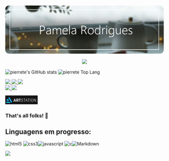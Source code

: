 <!---<div align="center">--->
 <div>
 
![banner github](bannergithub.png)
 
<p align="center">
<img src="https://readme-typing-svg.herokuapp.com?font=monospace&color=E9967A&size=25&center=true&vCenter=true&lines=Bem-Vindos+ao+meu+perfil+!;Dev+:+Web+e+Games">
</p>
 
![pierrete's GitHub stats](https://github-readme-stats.vercel.app/api?username=pierrete&show_icons=true&theme=onedark) 
![pierrete Top Lang](https://github-readme-stats.vercel.app/api/top-langs/?username=pierrete&layout=compact&langs_count=7&theme=onedark)

<div>
 <!--TELEGRAM-->
 <a href="https://t.me/ppz93">
 <img src="https://img.shields.io/badge/Telegram-2CA5E0?style=for-the-badge&logo=telegram&logoColor=white"> 
 </a>

 
 <!--EMAIL-->
 <a href="mailto:pamrod100@gmail.com">
 <img src="https://img.shields.io/badge/Gmail-D14836?style=for-the-badge&logo=gmail&logoColor=white">
 </a>
  <!--DISCORD  -->
  <a href="https://discord.com/@anemona#0150">
  <img src="https://img.shields.io/badge/Discord-7289DA?style=for-the-badge&logo=discord&logoColor=white">
  </a>
  </div>
  <div>
<!--REDDIT-->
  <a href="https://www.reddit.com/user/pengnana">
   <img src="https://img.shields.io/badge/Reddit-FF4500?style=for-the-badge&logo=reddit&logoColor=white">
   </a>
   <!--LINKEDIN-->
    <a href="https://www.linkedin.com/in/pamela-rodrigues-992024229/">
     <img src="https://img.shields.io/badge/LinkedIn-0077B5?style=for-the-badge&logo=linkedin&logoColor=white">
   </a>

 
  [![artstation](artbo.png)](https://www.artstation.com/pamrod)

 
  ### That's all folks! 👋
 
   
</div>
 
 <div>
  
  
  ## Linguagens em progresso:
  <p>
   <!--HTML-->
   
   ![html5](https://img.shields.io/badge/HTML5-E34F26?style=for-the-badge&logo=html5&logoColor=white) ![css3](https://img.shields.io/badge/CSS-239120?&style=for-the-badge&logo=css3&logoColor=white)![javascript](https://img.shields.io/badge/JavaScript-F7DF1E?style=for-the-badge&logo=javascript&logoColor=black) ![c](https://img.shields.io/badge/C-00599C?style=for-the-badge&logo=c&logoColor=white)![Markdown](https://img.shields.io/badge/Markdown-000000?style=for-the-badge&logo=markdown&logoColor=white)
   
     
   <!--CSS  ![css3](https://img.shields.io/badge/CSS-239120?&style=for-the-badge&logo=css3&logoColor=white)-->
   
  
   
<!--JAVASCRIPT  ![javascript](https://img.shields.io/badge/JavaScript-F7DF1E?style=for-the-badge&logo=javascript&logoColor=black)-->
   
   
   
   <!--C  ![c](https://img.shields.io/badge/C-00599C?style=for-the-badge&logo=c&logoColor=white)-->
   
  
   
   <!--MARKDOWN ![Markdown](https://img.shields.io/badge/Markdown-000000?style=for-the-badge&logo=markdown&logoColor=white)-->
   
   
   
   

 
  <!--DEEZER
  
[![Deezer](https://img.shields.io/badge/Deezer-FEAA2D?style=for-the-badge&logo=deezer&logoColor=white)](https://www.deezer.com/pt/profile/3441585584)
  

 -->

 <div>

  <!--- 📫 [Email](mailto:pamrod100@gmail.com "Fale comigo") | [LinkedIn](https://www.linkedin.com/in/pamela-rodrigues-992024229/ "Conecte comigo") -->

  
</div>
  
<!-- Contador de visitas-->
 <a href="https://github.com/pierrete/github-profile-views-counter">
    <img src="https://komarev.com/ghpvc/?username=pierrete">
</a>
 <!--/div>

<!-- <img height="180em" src="https://github-readme-stats.vercel.app/api/top-langs/?username=pierrete&layout=compact&langs_count=7&theme=nightowl"/>
________________________________________________________________________
AVISO:

"***" É uma dica/lembrete

"XXX" Significa algo que tentei fazer mas NÃO deu certo (para tentar denovo de outra forma)
_________________________________________________________________________
_________________________________________________________________________

======== Anotações de markdown language ========


*** Usar "mailto:" antes do email para encaminhar para a caixa de entrada/mensagens
***Após o link usar um texto entre aspas "texto bebê" faz aparecer a mensagem ao colocar o mouse sobre o link

XXX ?target=blank Tentando abrir o link em nova aba


_________________________________________________________________________________
====== Dicas do perfil ======


*** 1400x425 banner do github Vou usar 1400x222
*** pexels imagens royalty free



_________________________________________________________________________________
===== Códigos úteis de terceiros =====
Padrão HTML
 LINK <a href="https://t.me/ppz93">
 LINK IMG <img src="https://img.shields.io/badge/Telegram-2CA5E0?style=for-the-badge&logo=telegram&logoColor=white"> 
 FECHA LINK E IMG </a>


//EXEMPLO DE TABELA COM ICONES
## My Skill Set  
<table><tr><td valign="top" width="33%">



### Frontend  
<div align="center">  
<img style="margin: 10px" src="https://profilinator.rishav.dev/skills-assets/css3-original-wordmark.svg" alt="CSS3" height="50" />  
<img style="margin: 10px" src="https://profilinator.rishav.dev/skills-assets/html5-original-wordmark.svg" alt="HTML5" height="50" />  
<img style="margin: 10px" src="https://profilinator.rishav.dev/skills-assets/javascript-original.svg" alt="JavaScript" height="50" />  
<img style="margin: 10px" src="https://profilinator.rishav.dev/skills-assets/mysql-original-wordmark.svg" alt="MySQL" height="50" />  
<img style="margin: 10px" src="https://profilinator.rishav.dev/skills-assets/mongodb-original-wordmark.svg" alt="MongoDB" height="50" />  
<img style="margin: 10px" src="https://profilinator.rishav.dev/skills-assets/nodejs-original-wordmark.svg" alt="Node.js" height="50" />  
<img style="margin: 10px" src="https://profilinator.rishav.dev/skills-assets/python-original.svg" alt="Python" height="50" />  
<img style="margin: 10px" src="https://profilinator.rishav.dev/skills-assets/linux-original.svg" alt="Linux" height="50" />  
<img style="margin: 10px" src="https://profilinator.rishav.dev/skills-assets/microsoft_azure-icon.svg" alt="Azure" height="50" />  
<img style="margin: 10px" src="https://profilinator.rishav.dev/skills-assets/git-scm-icon.svg" alt="Git" height="50" />  
<img style="margin: 10px" src="https://profilinator.rishav.dev/skills-assets/opencv-icon.svg" alt="OpenCV" height="50" />  
<img style="margin: 10px" src="https://profilinator.rishav.dev/skills-assets/gnu_bash-icon.svg" alt="Bash" height="50" />  
<img style="margin: 10px" src="https://profilinator.rishav.dev/skills-assets/powershell.png" alt="PowerShell" height="50" />  
</div>

</td><td valign="top" width="33%">



### Backend  
<div align="center">  
<img style="margin: 10px" src="https://profilinator.rishav.dev/skills-assets/javascript-original.svg" alt="JavaScript" height="50" />  
<img style="margin: 10px" src="https://profilinator.rishav.dev/skills-assets/mongodb-original-wordmark.svg" alt="MongoDB" height="50" />  
<img style="margin: 10px" src="https://profilinator.rishav.dev/skills-assets/nodejs-original-wordmark.svg" alt="Node.js" height="50" />  
<img style="margin: 10px" src="https://profilinator.rishav.dev/skills-assets/linux-original.svg" alt="Linux" height="50" />  
<img style="margin: 10px" src="https://profilinator.rishav.dev/skills-assets/python-original.svg" alt="Python" height="50" />  
<img style="margin: 10px" src="https://profilinator.rishav.dev/skills-assets/git-scm-icon.svg" alt="Git" height="50" />  
<img style="margin: 10px" src="https://profilinator.rishav.dev/skills-assets/gnu_bash-icon.svg" alt="Bash" height="50" />  
<img style="margin: 10px" src="https://profilinator.rishav.dev/skills-assets/css3-original-wordmark.svg" alt="CSS3" height="50" />  
<img style="margin: 10px" src="https://profilinator.rishav.dev/skills-assets/sass-original.svg" alt="Sass" height="50" />  
<img style="margin: 10px" src="https://profilinator.rishav.dev/skills-assets/powershell.png" alt="PowerShell" height="50" />  
</div>

</td><td valign="top" width="33%">



### DevOps  
<div align="center">  
<img style="margin: 10px" src="https://profilinator.rishav.dev/skills-assets/linux-original.svg" alt="Linux" height="50" />  
<img style="margin: 10px" src="https://profilinator.rishav.dev/skills-assets/git-scm-icon.svg" alt="Git" height="50" />  
<img style="margin: 10px" src="https://profilinator.rishav.dev/skills-assets/gnu_bash-icon.svg" alt="Bash" height="50" />  
<img style="margin: 10px" src="https://profilinator.rishav.dev/skills-assets/amazonwebservices-original-wordmark.svg" alt="AWS" height="50" />  
</div>

</td></tr></table>  






 //FAZ O LETREIRO LUMINOSO
<p align="center">
<img src="https://readme-typing-svg.herokuapp.com?font=monospace&color=00ffd2&size=25&center=true&vCenter=true&lines=A+Passionate+Learner!;Testing+new+stuff+!">
</p>

//FAZ O CONTADOR DE VISITAS <a href="https://github.com/pierrete/github-profile-views-counter">
    <img src="https://komarev.com/ghpvc/?username=pierrete">
</a>




[![Top Langs](https://github-readme-stats.vercel.app/api/top-langs/?username=pierrete&layout=compact)](https://github.com/pierrete/github-readme-stats)
 -->

<!--
//STATUS ![pierrete's GitHub stats](https://github-readme-stats.vercel.app/api?username=pierrete&show_icons=true&theme=radical)(https://github.com/pierrete/github-readme-stats)
//LINGUAGENS [![Top Langs](https://github-readme-stats.vercel.app/api/top-langs/?username=anuraghazra&layout=compact)](https://github.com/anuraghazra/github-readme-stats)


# Top 5 Badges That Will Take Your GitHub Repository to the Next Level

## 1. GitHub Stats![Your Repository's Stats](https://github-readme-stats.vercel.app/api?username=Tanu-N-Prabhu&show_icons=true)--------------------------------------------------------------------

## 2. Most Used Languages![Your Repository's Stats](https://github-readme-stats.vercel.app/api/top-langs/?username=Tanu-N-Prabhu&theme=blue-green)--------------------------------------------------------------------

## 3. Contributors Badge<a href="https://github.com/Tanu-N-Prabhu/Python/graphs/contributors"><img src="https://contrib.rocks/image?repo=Tanu-N-Prabhu/Python" /></a>Made with [contributors-img](https://contrib.rocks).--------------------------------------------------------------------

## 4. Random Joke Generator## 😂 Here is a random joke that'll make you laugh!![Jokes Card](https://readme-jokes.vercel.app/api)--------------------------------------------------------------------

## 5. Profile View Counter<img src="https://komarev.com/ghpvc/?username=Tanu-N-Prabhu"/>### HITS![Hits](https://hitcounter.pythonanywhere.com/count/tag.svg?url=https://github.com/Tanu-N-Prabhu/Python)



__________________________________________________________________________________
===== Github profile default =====


**pierrete/pierrete** is a ✨ _special_ ✨ repository because its `README.md` (this file) appears on your GitHub profile.

Here are some ideas to get you started:

- 🔭 I’m currently working on ...
- 🌱 I’m currently learning ...
- 👯 I’m looking to collaborate on ...
- 🤔 I’m looking for help with ...
- 💬 Ask me about ...
- 📫 How to reach me: ...
- 😄 Pronouns: ...
- ⚡ Fun fact: ...
-->
